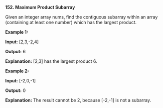 **152. Maximum Product Subarray**

Given an integer array nums, find the contiguous subarray within an array (containing at least one number) which has the largest product.

**Example 1:**

**Input:** [2,3,-2,4]

**Output:** 6

**Explanation:** [2,3] has the largest product 6.

**Example 2:**

**Input:** [-2,0,-1]

**Output:** 0

**Explanation:** The result cannot be 2, because [-2,-1] is not a subarray.
